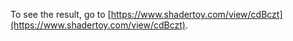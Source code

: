 To see the result, go to [https://www.shadertoy.com/view/cdBczt](https://www.shadertoy.com/view/cdBczt).
